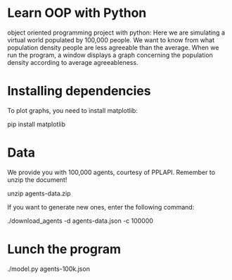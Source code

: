# Learn OOP with Python
object oriented programming project with python:
Here we are simulating a virtual world populated by 100,000 people. We want to know from what population density people are less agreeable than the average.
When we run the program, a window displays a graph concerning the population density according to average agreeableness.

# Installing dependencies
To plot graphs, you need to install matplotlib:

pip install matplotlib

# Data
We provide you with 100,000 agents, courtesy of PPLAPI. Remember to unzip the document!

unzip agents-data.zip

If you want to generate new ones, enter the following command:

./download_agents -d agents-data.json -c 100000

# Lunch the program
./model.py agents-100k.json
